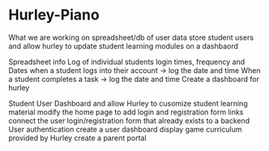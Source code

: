 # Hurley-Piano

What we are working on
  spreadsheet/db of user data
  store student users and allow hurley to update student learning modules on a dashbaord

Spreadsheet info
  Log of individual students login times, frequency and Dates
    when a student logs into their account -> log the date and time
      When a student completes a task -> log the date and time
  Create a dashboard for hurley
  

Student User Dashboard and allow Hurley to cusomize student learning material
  modify the home page to add login and registration form links
  connect the user login/registration form that already exists to a backend
  User authentication
  create a user dashboard
    display game curriculum provided by Hurley
  create a parent portal
    
  
